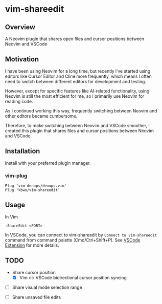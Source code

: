 # vim-shareedit

## Overview

A Neovim plugin that shares open files and cursor positions between Neovim and VSCode

## Motivation
I have been using Neovim for a long time, but recently I've started using editors like Cursor Editor and Cline more frequently, which means I often need to switch between different editors for development and testing.

However, except for specific features like AI-related functionality, using Neovim is still the most efficient for me, so I primarily use Neovim for reading code.

As I continued working this way, frequently switching between Neovim and other editors became cumbersome.

Therefore, to make switching between Neovim and VSCode smoother, I created this plugin that shares files and cursor positions between Neovim and VSCode.

## Installation
Install with your preferred plugin manager.


### vim-plug
```
Plug 'vim-denops/denops.vim'
Plug 'kbwo/vim-shareedit'
```

## Usage

In Vim
```
:ShareEdit <PORT>
```

In VSCode, you can connect to vim-shareedit by `Connect to vim-shareedit` command from command palette (Cmd/Ctrl+Shift+P).
See [VSCode Extension](https://marketplace.visualstudio.com/items?itemName=kbwo.shareedit) for more details.

## TODO

- Share cursor position
    - [x] Vim <-> VSCode bidirectional cursor position syncing
- [ ] Share visual mode selection range
- [ ] Share unsaved file edits

